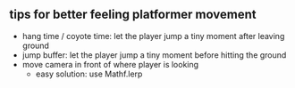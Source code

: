 ## tips for better feeling platformer movement
- hang time / coyote time: let the player jump a tiny moment after leaving ground
- jump buffer: let the player jump a tiny moment before hitting the ground
- move camera in front of where player is looking
	- easy solution: use Mathf.lerp
